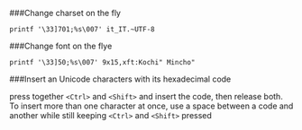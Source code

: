 ###Change charset on the fly

	printf '\33]701;%s\007' it_IT.~UTF-8

###Change font on the flye

	printf '\33]50;%s\007' 9x15,xft:Kochi" Mincho"

###Insert an Unicode characters with its hexadecimal code

press together `<Ctrl>` and `<Shift>` and insert the code, then release both. To insert more than one character at once, use a space between a code and another while still keeping `<Ctrl>` and `<Shift>` pressed
